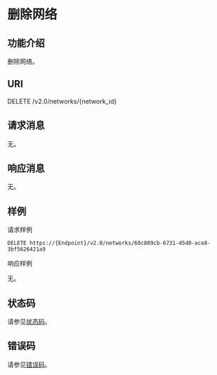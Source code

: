 # 删除网络<a name="ZH-CN_TOPIC_0201534300"></a>

## 功能介绍<a name="section43031324205035"></a>

删除网络。

## URI<a name="section29996404205035"></a>

DELETE /v2.0/networks/\{network\_id\}

## 请求消息<a name="section54655929205035"></a>

无。

## 响应消息<a name="section48616095205035"></a>

无。

## 样例<a name="section7653394205035"></a>

请求样例

```
DELETE https://{Endpoint}/v2.0/networks/60c809cb-6731-45d0-ace8-3bf5626421a9
```

响应样例

无。

## 状态码<a name="section10470352390"></a>

请参见[状态码](状态码.md)。

## 错误码<a name="section85821649202813"></a>

请参见[错误码](错误码.md)。

